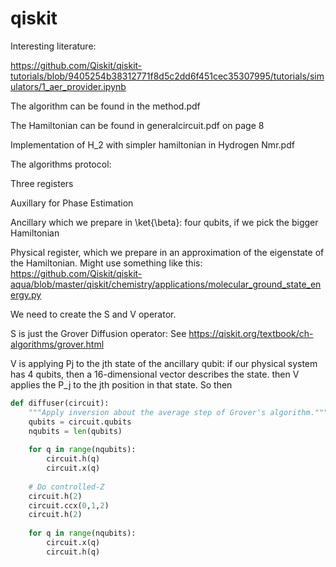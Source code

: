 # qiskit

Interesting literature:

https://github.com/Qiskit/qiskit-tutorials/blob/9405254b38312771f8d5c2dd6f451cec35307995/tutorials/simulators/1_aer_provider.ipynb


The algorithm can be found in the method.pdf

The Hamiltonian can be found in generalcircuit.pdf on page 8

Implementation of H_2 with simpler hamiltonian in Hydrogen Nmr.pdf


The algorithms protocol: 

Three registers

Auxillary for Phase Estimation

Ancillary which we prepare in \ket{\beta}: four qubits, if we pick the bigger Hamiltonian

Physical register, which we prepare in an approximation of the eigenstate of the Hamiltonian. Might use something like this: https://github.com/Qiskit/qiskit-aqua/blob/master/qiskit/chemistry/applications/molecular_ground_state_energy.py

We need to create the S and V operator.

S is just the Grover Diffusion operator: See  https://qiskit.org/textbook/ch-algorithms/grover.html

V is applying Pj to the jth state of the ancillary qubit: if our physical system has 4 qubits, then a 16-dimensional vector describes the state. then V applies the P_j to the jth position in that state. So then 

``` python
def diffuser(circuit):
    """Apply inversion about the average step of Grover's algorithm."""
    qubits = circuit.qubits
    nqubits = len(qubits)
    
    for q in range(nqubits):
        circuit.h(q)
        circuit.x(q)
    
    # Do controlled-Z
    circuit.h(2)
    circuit.ccx(0,1,2)
    circuit.h(2)
    
    for q in range(nqubits):
        circuit.x(q)
        circuit.h(q)
```

